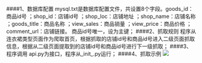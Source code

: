 ####1、数据库配置
mysql.txt是数据库配置文件，共设置8个字段。goods_id：商品id号 ；shop_id：店铺id号 ；shop_loc：店铺地址 ；shop_name：店铺名称 ；goods_title：商品名称 ；view_sales：商品销量 ；view_price：商品价格 ；comment_url：店铺链接。 商品id号唯一，设为主键；
####2、抓取规则
程序从连衣裙类型页面作为爬取首页，根据抓取的店铺id号和商品id号进入二级页面抓取信息，根据从二级页面提取到的店铺id号和商品id号进行下一级抓取；
####3、程序调用
api.py为接口，程序从_init_.py运行；
####4、抓取示例
![](https://github.com/HunterChao/Taobao/blob/master/Taobao/mysql.png)
